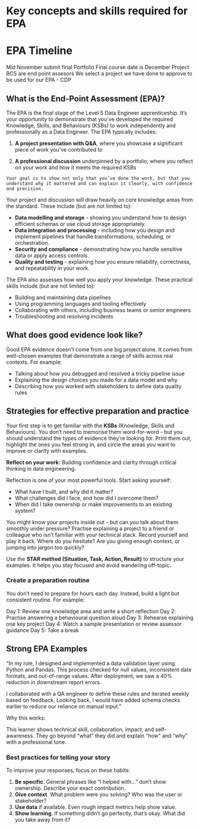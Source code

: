 # Key concepts and skills required for EPA

# EPA Timeline

Mid November submit final Portfolio
Final course date is December 
Project BCS are end point assesors 
We select a project we have done to approve to be used for our EPA - CDP

## What is the End-Point Assessment (EPA)?

The EPA is the final stage of the Level 5 Data Engineer apprenticeship. It’s your opportunity to demonstrate that you’ve developed the required Knowledge, Skills, and Behaviours (KSBs) to work independently and professionally as a Data Engineer. The EPA typically includes:

1. **A project presentation with Q&A**, where you showcase a significant piece of work you've contributed to

2. **A professional discussion** underpinned by a portfolio, where you reflect on your work and how it meets the required KSBs

`Your goal is to show not only that you’ve done the work, but that you understand why it mattered and can explain it clearly, with confidence and precision.`

Your project and discussion will draw heavily on core knowledge areas from the standard. These include (but are not limited to):

- **Data modelling and storage** - showing you understand how to design efficient schemas or use cloud storage appropriately.
- **Data integration and processing** - including how you design and implement pipelines that handle transformations, scheduling, or orchestration.
- **Security and compliance** - demonstrating how you handle sensitive data or apply access controls.
- **Quality and testing** - explaining how you ensure reliability, correctness, and repeatability in your work.

The EPA also assesses how well you apply your knowledge. These practical skills include (but are not limited to):

- Building and maintaining data pipelines
- Using programming languages and tooling effectively
- Collaborating with others, including business teams or senior engineers
- Troubleshooting and resolving incidents

## What does good evidence look like?

Good EPA evidence doesn’t come from one big project alone. It comes from well-chosen examples that demonstrate a range of skills across real contexts. For example:

- Talking about how you debugged and resolved a tricky pipeline issue
- Explaining the design choices you made for a data model and why
- Describing how you worked with stakeholders to define data quality rules

## Strategies for effective preparation and practice

Your first step is to get familiar with the **KSBs** (Knowledge, Skills and Behaviours). You don’t need to memorise them word-for-word - but you should understand the types of evidence they’re looking for. Print them out, highlight the ones you feel strong in, and circle the areas you want to improve or clarify with examples.

**Reflect on your work:** Building confidence and clarity through critical thinking in data engineering.

Reflection is one of your most powerful tools. Start asking yourself:

- What have I built, and why did it matter?
- What challenges did I face, and how did I overcome them?
- When did I take ownership or make improvements to an existing system?

You might know your projects inside out - but can you talk about them smoothly under pressure? Practise explaining a project to a friend or colleague who isn’t familiar with your technical stack. Record yourself and play it back. Where do you hesitate? Are you giving enough context, or jumping into jargon too quickly? 

Use the **STAR method (Situation, Task, Action, Result)** to structure your examples. It helps you stay focused and avoid wandering off-topic.

### Create a preparation routine

You don’t need to prepare for hours each day. Instead, build a light but consistent routine. For example:

Day 1: Review one knowledge area and write a short reflection
Day 2: Practise answering a behavioural question aloud
Day 3: Rehearse explaining one key project
Day 4: Watch a sample presentation or review assessor guidance
Day 5: Take a break

## Strong EPA Examples

“In my role, I designed and implemented a data validation layer using Python and Pandas. This process checked for null values, inconsistent date formats, and out-of-range values. After deployment, we saw a 40% reduction in downstream report errors.

I collaborated with a QA engineer to define these rules and iterated weekly based on feedback. Looking back, I would have added schema checks earlier to reduce our reliance on manual input.”

Why this works:

This learner shows technical skill, collaboration, impact, and self-awareness. They go beyond “what” they did and explain “how” and “why” with a professional tone.

### Best practices for telling your story

To improve your responses, focus on these habits:

1. **Be specific**. General phrases like “I helped with…” don’t show ownership. Describe your exact contribution.
2. **Give context**. What problem were you solving? Who was the user or stakeholder?
3. **Use data** if available. Even rough impact metrics help show value.
4. **Show learning**. If something didn’t go perfectly, that’s okay. What did you take away from it?



